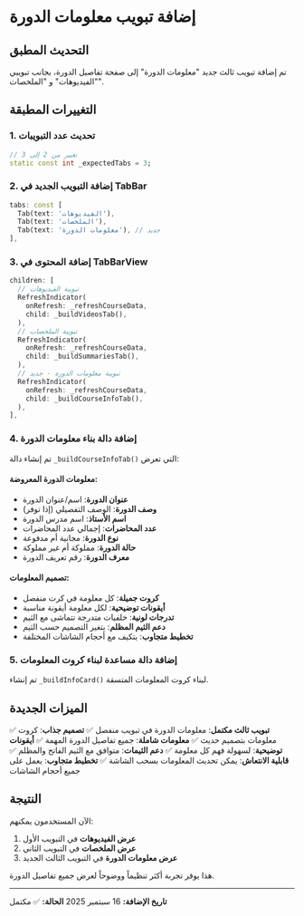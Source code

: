 # إضافة تبويب معلومات الدورة

## التحديث المطبق

تم إضافة تبويب ثالث جديد "معلومات الدورة" إلى صفحة تفاصيل الدورة، بجانب تبويبي "الفيديوهات" و "الملخصات".

## التغييرات المطبقة

### 1. تحديث عدد التبويبات
```dart
// تغيير من 2 إلى 3
static const int _expectedTabs = 3;
```

### 2. إضافة التبويب الجديد في TabBar
```dart
tabs: const [
  Tab(text: 'الفيديوهات'),
  Tab(text: 'الملخصات'),
  Tab(text: 'معلومات الدورة'), // جديد
],
```

### 3. إضافة المحتوى في TabBarView
```dart
children: [
  // تبويبة الفيديوهات
  RefreshIndicator(
    onRefresh: _refreshCourseData,
    child: _buildVideosTab(),
  ),
  // تبويبة الملخصات
  RefreshIndicator(
    onRefresh: _refreshCourseData,
    child: _buildSummariesTab(),
  ),
  // تبويبة معلومات الدورة - جديد
  RefreshIndicator(
    onRefresh: _refreshCourseData,
    child: _buildCourseInfoTab(),
  ),
],
```

### 4. إضافة دالة بناء معلومات الدورة
تم إنشاء دالة `_buildCourseInfoTab()` التي تعرض:

#### معلومات الدورة المعروضة:
- **عنوان الدورة**: اسم/عنوان الدورة
- **وصف الدورة**: الوصف التفصيلي (إذا توفر)
- **اسم الأستاذ**: اسم مدرس الدورة
- **عدد المحاضرات**: إجمالي عدد المحاضرات
- **نوع الدورة**: مجانية أم مدفوعة
- **حالة الدورة**: مملوكة أم غير مملوكة
- **معرف الدورة**: رقم تعريف الدورة

#### تصميم المعلومات:
- **كروت جميلة**: كل معلومة في كرت منفصل
- **أيقونات توضيحية**: لكل معلومة أيقونة مناسبة
- **تدرجات لونية**: خلفيات متدرجة تتماشى مع الثيم
- **دعم الثيم المظلم**: يتغير التصميم حسب الثيم
- **تخطيط متجاوب**: يتكيف مع أحجام الشاشات المختلفة

### 5. إضافة دالة مساعدة لبناء كروت المعلومات
تم إنشاء `_buildInfoCard()` لبناء كروت المعلومات المتسقة.

## الميزات الجديدة

✅ **تبويب ثالث مكتمل**: معلومات الدورة في تبويب منفصل
✅ **تصميم جذاب**: كروت معلومات بتصميم حديث
✅ **معلومات شاملة**: جميع تفاصيل الدورة المهمة
✅ **أيقونات توضيحية**: لسهولة فهم كل معلومة
✅ **دعم الثيمات**: متوافق مع الثيم الفاتح والمظلم
✅ **قابلية الانتعاش**: يمكن تحديث المعلومات بسحب الشاشة
✅ **تخطيط متجاوب**: يعمل على جميع أحجام الشاشات

## النتيجة

الآن المستخدمون يمكنهم:
1. **عرض الفيديوهات** في التبويب الأول
2. **عرض الملخصات** في التبويب الثاني  
3. **عرض معلومات الدورة** في التبويب الثالث الجديد

هذا يوفر تجربة أكثر تنظيماً ووضوحاً لعرض جميع تفاصيل الدورة.

---
**تاريخ الإضافة:** 16 سبتمبر 2025
**الحالة:** ✅ مكتمل
